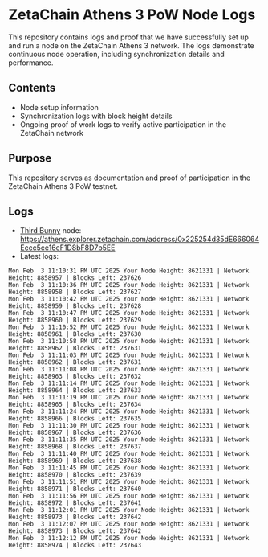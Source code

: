 # ZetaChain Athens 3 PoW Node Logs
This repository contains logs and proof that we have successfully set up and run a node on the ZetaChain Athens 3 network. The logs demonstrate continuous node operation, including synchronization details and performance.

## Contents
- Node setup information
- Synchronization logs with block height details
- Ongoing proof of work logs to verify active participation in the ZetaChain network

## Purpose
This repository serves as documentation and proof of participation in the ZetaChain Athens 3 PoW testnet.

## Logs

- [Third Bunny](https://thirdbunny.xyz/) node: https://athens.explorer.zetachain.com/address/0x225254d35dE666064Eccc5ce16eF1D8bF8D7b5EE
- Latest logs:
```
Mon Feb  3 11:10:31 PM UTC 2025 Your Node Height: 8621331 | Network Height: 8858957 | Blocks Left: 237626
Mon Feb  3 11:10:36 PM UTC 2025 Your Node Height: 8621331 | Network Height: 8858958 | Blocks Left: 237627
Mon Feb  3 11:10:42 PM UTC 2025 Your Node Height: 8621331 | Network Height: 8858959 | Blocks Left: 237628
Mon Feb  3 11:10:47 PM UTC 2025 Your Node Height: 8621331 | Network Height: 8858960 | Blocks Left: 237629
Mon Feb  3 11:10:52 PM UTC 2025 Your Node Height: 8621331 | Network Height: 8858961 | Blocks Left: 237630
Mon Feb  3 11:10:58 PM UTC 2025 Your Node Height: 8621331 | Network Height: 8858962 | Blocks Left: 237631
Mon Feb  3 11:11:03 PM UTC 2025 Your Node Height: 8621331 | Network Height: 8858962 | Blocks Left: 237631
Mon Feb  3 11:11:08 PM UTC 2025 Your Node Height: 8621331 | Network Height: 8858963 | Blocks Left: 237632
Mon Feb  3 11:11:14 PM UTC 2025 Your Node Height: 8621331 | Network Height: 8858964 | Blocks Left: 237633
Mon Feb  3 11:11:19 PM UTC 2025 Your Node Height: 8621331 | Network Height: 8858965 | Blocks Left: 237634
Mon Feb  3 11:11:24 PM UTC 2025 Your Node Height: 8621331 | Network Height: 8858966 | Blocks Left: 237635
Mon Feb  3 11:11:30 PM UTC 2025 Your Node Height: 8621331 | Network Height: 8858967 | Blocks Left: 237636
Mon Feb  3 11:11:35 PM UTC 2025 Your Node Height: 8621331 | Network Height: 8858968 | Blocks Left: 237637
Mon Feb  3 11:11:40 PM UTC 2025 Your Node Height: 8621331 | Network Height: 8858969 | Blocks Left: 237638
Mon Feb  3 11:11:45 PM UTC 2025 Your Node Height: 8621331 | Network Height: 8858970 | Blocks Left: 237639
Mon Feb  3 11:11:51 PM UTC 2025 Your Node Height: 8621331 | Network Height: 8858971 | Blocks Left: 237640
Mon Feb  3 11:11:56 PM UTC 2025 Your Node Height: 8621331 | Network Height: 8858972 | Blocks Left: 237641
Mon Feb  3 11:12:01 PM UTC 2025 Your Node Height: 8621331 | Network Height: 8858973 | Blocks Left: 237642
Mon Feb  3 11:12:07 PM UTC 2025 Your Node Height: 8621331 | Network Height: 8858973 | Blocks Left: 237642
Mon Feb  3 11:12:12 PM UTC 2025 Your Node Height: 8621331 | Network Height: 8858974 | Blocks Left: 237643
```
